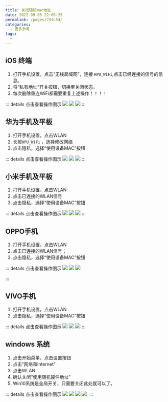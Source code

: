 ```yaml
---
title: 关闭随机mac地址
date: 2022-09-05 22:06:25
permalink: /pages/754c54/
categories:
  - 更多参考
tags:
  - 
---
```

## iOS 终端 <Badge text="iPhone和iPad机型"/>

1. 打开手机设置，点击“无线局域网”，连接 `HPU_WiFi`,点击已经连接的信号的信息。
2. 将“私有地址”开关按钮，切换至关闭状态。
3. 每次删除重连WiFi都需要重复上述操作！！！！

::: details 点击查看操作图示
![](https://cdn.gaoajia.com/2022/09/11/631d8900eaf4a.png)
![](https://cdn.gaoajia.com/2022/09/11/631d894f9ac7e.png)
![](https://cdn.gaoajia.com/2022/09/11/631d8967c6bca.png)
:::

## 华为手机及平板

1. 打开手机设置，点击WLAN
2. 长按`HPU_WiFi` ，选择修改网络
3. 点击隐私，选择“使用设备MAC”按钮

::: details 点击查看操作图示
![](https://cdn.gaoajia.com/2022/09/11/631d89c35a552.png)
![](https://cdn.gaoajia.com/2022/09/11/631d89e63c0cc.png)
![](https://cdn.gaoajia.com/2022/09/11/631d8a0fd7dc1.png)
:::

## 小米手机及平板


1. 打开手机设置，点击WLAN
2. 点击已连接的WLAN信号
3. 点击隐私，选择“使用设备MAC”按钮
   
::: details 点击查看操作图示
![](https://cdn.gaoajia.com/2022/09/11/631d8a36027a8.png)
![](https://cdn.gaoajia.com/2022/09/11/631d8a509429a.png)
![](https://cdn.gaoajia.com/2022/09/11/631d8a6faa60a.png)
:::


## OPPO手机

1. 打开手机设置，点击WLAN
2. 点击已连接的WLAN信号；
3. 点击隐私，选择“使用设备MAC”按钮

::: details 点击查看操作图示
![](https://cdn.gaoajia.com/2022/09/11/631d8a95dc640.png)
![](https://cdn.gaoajia.com/2022/09/11/631d8aad886ba.png)
![](https://cdn.gaoajia.com/2022/09/11/631d8ad1efbe4.png)

:::

## VIVO手机


1. 打开手机设置，点击WLAN
2. 点击隐私，选择“使用设备MAC”按钮


::: details 点击查看操作图示
![](https://cdn.gaoajia.com/2022/09/11/631d8af0b05b5.png)
![](https://cdn.gaoajia.com/2022/09/11/631d8b07e2dd4.png)
![](https://cdn.gaoajia.com/2022/09/11/631d8b24c8311.png)
:::


## windows 系统

1. 点击开始菜单，点击设置按钮
2. 点击“网络和Internet”
3. 点击WLAN
4. 确认关闭“使用随机硬件地址”
5. Win10系统是全局开关，只需要关闭此处就可以了。

::: details 点击查看操作图示
![](https://cdn.gaoajia.com/2022/09/11/631d8b4c9488e.png)
![](https://cdn.gaoajia.com/2022/09/11/631d8b6e875f5.png)
![](https://cdn.gaoajia.com/2022/09/11/631d8b810e910.png)
![](https://cdn.gaoajia.com/2022/09/11/631d8b97b416b.png)
![]()
:::